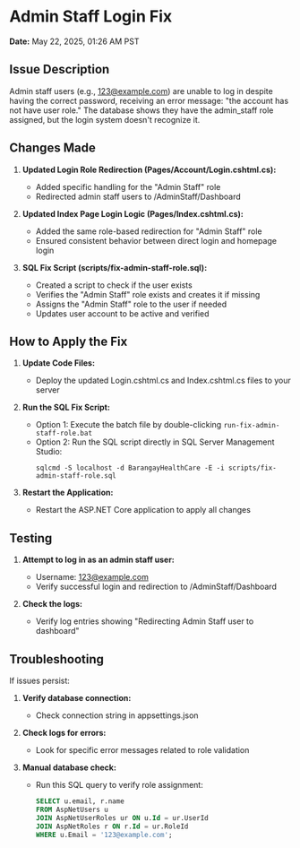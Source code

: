 # Admin Staff Login Fix

**Date:** May 22, 2025, 01:26 AM PST

## Issue Description

Admin staff users (e.g., 123@example.com) are unable to log in despite having the correct password, receiving an error message: "the account has not have user role." The database shows they have the admin_staff role assigned, but the login system doesn't recognize it.

## Changes Made

1. **Updated Login Role Redirection (Pages/Account/Login.cshtml.cs):**
   - Added specific handling for the "Admin Staff" role
   - Redirected admin staff users to /AdminStaff/Dashboard

2. **Updated Index Page Login Logic (Pages/Index.cshtml.cs):**
   - Added the same role-based redirection for "Admin Staff" role
   - Ensured consistent behavior between direct login and homepage login

3. **SQL Fix Script (scripts/fix-admin-staff-role.sql):**
   - Created a script to check if the user exists
   - Verifies the "Admin Staff" role exists and creates it if missing
   - Assigns the "Admin Staff" role to the user if needed
   - Updates user account to be active and verified

## How to Apply the Fix

1. **Update Code Files:**
   - Deploy the updated Login.cshtml.cs and Index.cshtml.cs files to your server

2. **Run the SQL Fix Script:**
   - Option 1: Execute the batch file by double-clicking `run-fix-admin-staff-role.bat`
   - Option 2: Run the SQL script directly in SQL Server Management Studio:
     ```
     sqlcmd -S localhost -d BarangayHealthCare -E -i scripts/fix-admin-staff-role.sql
     ```

3. **Restart the Application:**
   - Restart the ASP.NET Core application to apply all changes

## Testing

1. **Attempt to log in as an admin staff user:**
   - Username: 123@example.com
   - Verify successful login and redirection to /AdminStaff/Dashboard

2. **Check the logs:**
   - Verify log entries showing "Redirecting Admin Staff user to dashboard"

## Troubleshooting

If issues persist:

1. **Verify database connection:**
   - Check connection string in appsettings.json

2. **Check logs for errors:**
   - Look for specific error messages related to role validation

3. **Manual database check:**
   - Run this SQL query to verify role assignment:
     ```sql
     SELECT u.email, r.name 
     FROM AspNetUsers u 
     JOIN AspNetUserRoles ur ON u.Id = ur.UserId 
     JOIN AspNetRoles r ON r.Id = ur.RoleId 
     WHERE u.Email = '123@example.com';
     ``` 